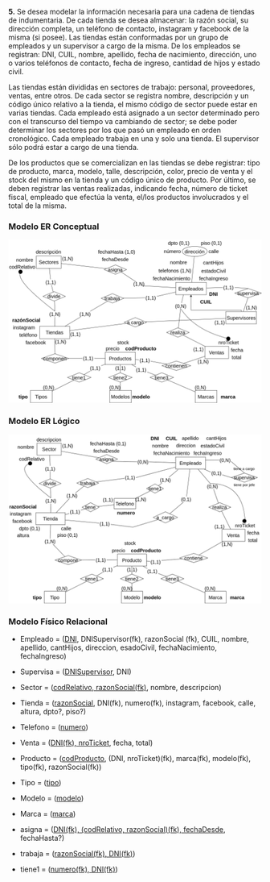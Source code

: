 **5.** Se desea modelar la información necesaria para una cadena de tiendas de indumentaria. De cada tienda se desea almacenar: la razón social, su dirección completa, un teléfono de contacto, instagram y facebook de la misma (si posee). Las tiendas están conformadas por un grupo de empleados y un supervisor a cargo de la misma. De los empleados se registran: DNI, CUIL, nombre, apellido, fecha de nacimiento, dirección, uno o varios teléfonos de contacto, fecha de ingreso, cantidad de hijos y estado civil.

Las tiendas están divididas en sectores de trabajo: personal, proveedores, ventas, entre otros. De cada sector se registra nombre, descripción y un código único relativo a la tienda, el mismo código de sector puede estar en varias tiendas. Cada empleado está asignado a un sector determinado pero con el transcurso del tiempo va cambiando de
sector; se debe poder determinar los sectores por los que pasó un empleado en orden cronológico. Cada empleado trabaja en una y solo una tienda. El supervisor sólo podrá estar a cargo de una tienda.

De los productos que se comercializan en las tiendas se debe registrar: tipo de producto, marca, modelo, talle, descripción, color, precio de venta y el stock del mismo en la tienda y un código único de producto. Por último, se deben registrar las ventas realizadas, indicando fecha, número de ticket fiscal, empleado que efectúa la venta, el/los productos involucrados y el total de la misma.

### Modelo ER Conceptual
![ejercicio5_Conceptual](../../Practica2/Parte1/drawios-png/ejercicio05P2_Conceptual.drawio.png)

### Modelo ER Lógico
![ejercicio5_Lógico](../../Practica2/Parte1/drawios-png/ejercicio05P2_Logico.drawio.png)

### Modelo Físico Relacional

- Empleado = (<u>DNI</u>, DNISupervisor(fk), razonSocial (fk), CUIL, nombre, apellido, cantHijos, direccion, esadoCivil, fechaNacimiento, fechaIngreso)

- Supervisa = (<u>DNISupervisor</u>, DNI)

- Sector = (<u>codRelativo, razonSocial(fk)</u>, nombre, descripcion)

- Tienda = (<u>razonSocial</u>, DNI(fk), numero(fk), instagram, facebook, calle, altura, dpto?, piso?)

- Telefono = (<u>numero</u>)

- Venta = (<u>DNI(fk), nroTicket</u>, fecha, total)

- Producto = (<u>codProducto</u>, (DNI, nroTicket)(fk), marca(fk), modelo(fk), tipo(fk), razonSocial(fk))

- Tipo = (<u>tipo</u>)

- Modelo = (<u>modelo</u>)

- Marca = (<u>marca</u>)

- asigna = (<u>DNI(fk), (codRelativo, razonSocial)(fk), fechaDesde</u>, fechaHasta?)

- trabaja = (<u>razonSocial(fk), DNI(fk)</u>)

- tiene1 = (<u>numero(fk), DNI(fk)</u>)
